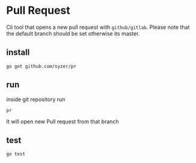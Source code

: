 # Pull Request

Cli tool that opens a new pull request with `github/gitlab`.
Please note that the default branch should be set otherwise its master.


## install
```
go get github.com/syzer/pr
```

## run

inside git repository run

```
pr
```
It will open new Pull request from that branch

## test

```
go test
```
